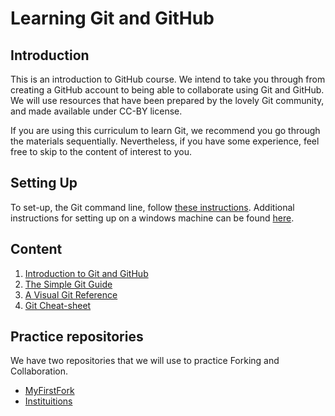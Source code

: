 # Learning Git and GitHub


## Introduction
This is an introduction to GitHub course. We intend to take you through from creating a GitHub account to being able to collaborate using Git and GitHub. We will use resources that have been prepared by the lovely Git community, and made available under CC-BY license. 

If you are using this curriculum to learn Git, we recommend you go through the materials sequentially. Nevertheless, if you have some experience, feel free to skip to the content of interest to you.

## Setting Up
To set-up, the Git command line, follow [these instructions](https://help.github.com/articles/set-up-git/). Additional instructions for setting up on a windows machine can be found [here](https://www.pluralsight.com/guides/using-git-and-github-on-windows).

## Content
1. [Introduction to Git and GitHub](https://docs.google.com/presentation/d/1NVHLHiL-tw-3e5KYFY-N_ISjWgGHIs45eAypEUep_hU/edit?usp=sharing)
2. [The Simple Git Guide](http://rogerdudler.github.io/git-guide/)
3. [A Visual Git Reference](http://marklodato.github.io/visual-git-guide/index-en.html)
4. [Git Cheat-sheet](https://services.github.com/on-demand/downloads/github-git-cheat-sheet.pdf)


## Practice repositories
We have two repositories that we will use to practice Forking and Collaboration.
- [MyFirstFork](https://github.com/BioinfoNet/MyFirstFork)
- [Instituitions](https://github.com/BioinfoNet/Instituitions)

